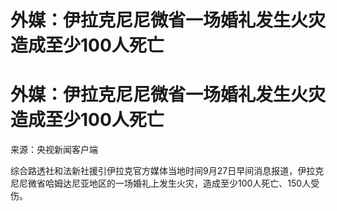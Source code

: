 # 外媒：伊拉克尼尼微省一场婚礼发生火灾 造成至少100人死亡

# 外媒：伊拉克尼尼微省一场婚礼发生火灾 造成至少100人死亡

来源：央视新闻客户端

综合路透社和法新社援引伊拉克官方媒体当地时间9月27日早间消息报道，伊拉克尼尼微省哈姆达尼亚地区的一场婚礼上发生火灾，造成至少100人死亡、150人受伤。

